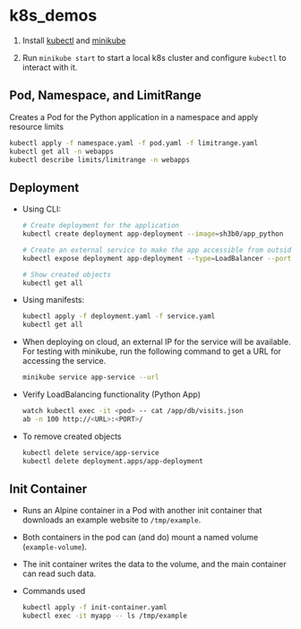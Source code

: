 # k8s_demos

1. Install [kubectl](https://kubernetes.io/docs/tasks/tools/) and [minikube](https://minikube.sigs.k8s.io/docs/start/)

2. Run `minikube start` to start a local k8s cluster and configure `kubectl` to interact with it.

## Pod, Namespace, and LimitRange

Creates a Pod for the Python application in a namespace and apply resource limits

```bash
kubectl apply -f namespace.yaml -f pod.yaml -f limitrange.yaml
kubectl get all -n webapps
kubectl describe limits/limitrange -n webapps
```

## Deployment

- Using CLI:

   ```bash
   # Create deployment for the application
   kubectl create deployment app-deployment --image=sh3b0/app_python

   # Create an external service to make the app accessible from outside.
   kubectl expose deployment app-deployment --type=LoadBalancer --port=8080

   # Show created objects
   kubectl get all
   ```

- Using manifests:

   ```bash
   kubectl apply -f deployment.yaml -f service.yaml
   kubectl get all
   ```

- When deploying on cloud, an external IP for the service will be available. For testing with minikube, run the following command to get a URL for accessing the service.  

   ```bash
   minikube service app-service --url
   ```

- Verify LoadBalancing functionality (Python App)

   ```bash
   watch kubectl exec -it <pod> -- cat /app/db/visits.json
   ab -n 100 http://<URL>:<PORT>/
   ```

- To remove created objects

   ```bash
   kubectl delete service/app-service
   kubectl delete deployment.apps/app-deployment
   ```

## Init Container

- Runs an Alpine container in a Pod with another init container that downloads an example website to `/tmp/example`.

- Both containers in the pod can (and do) mount a named volume (`example-volume`).

- The init container writes the data to the volume, and the main container can read such data.

- Commands used

   ```bash
   kubectl apply -f init-container.yaml
   kubectl exec -it myapp -- ls /tmp/example
   ```
